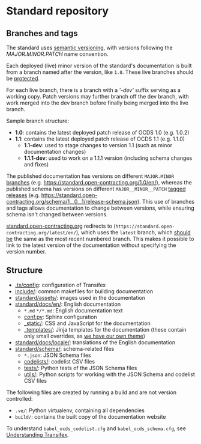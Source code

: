 # Standard repository

## Branches and tags

The standard uses [semantic versioning](http://semver.org/), with versions following the _MAJOR.MINOR.PATCH_ name convention.

Each deployed (live) minor version of the standard's documentation is built from a branch named after the version, like `1.0`. These live branches should be [protected](https://help.github.com/articles/about-protected-branches/).

For each live branch, there is a branch with a _'-dev'_ suffix serving as a working copy. Patch versions may further branch off the dev branch, with work merged into the dev branch before finally being merged into the live branch.

Sample branch structure:

* **1.0**: contains the latest deployed patch release of OCDS 1.0 (e.g. 1.0.2)
* **1.1**: contains the latest deployed patch release of OCDS 1.1 (e.g. 1.1.0)
  * **1.1-dev**: used to stage changes to version 1.1 (such as minor documentation changes)
  * **1.1.1-dev**: used to work on a 1.1.1 version (including schema changes and fixes)

The published documentation has versions on different `MAJOR.MINOR` [branches](https://github.com/open-contracting/standard/branches/all) (e.g. <https://standard.open-contracting.org/1.0/en/>), whereas the published schema has versions on different `MAJOR__MINOR__PATCH` [tagged releases](https://github.com/open-contracting/standard/releases) (e.g. <https://standard.open-contracting.org/schema/1__0__1/release-schema.json>). This use of branches and tags allows documentation to change between versions, while ensuring schema isn't changed between versions.

[standard.open-contracting.org](https://standard.open-contracting.org/) redirects to (`https://standard.open-contracting.org/latest/en/`), which uses the `latest` branch, which [should be](deployment) the same as the most recent numbered branch. This makes it possible to link to the latest version of the documentation without specifying the version number.

## Structure

* [.tx/config](https://github.com/open-contracting/standard/blob/HEAD/.tx/config): configuration of Transifex
* [include/](https://github.com/open-contracting/standard/tree/HEAD/include): common makefiles for building documentation
* [standard/assets/](https://github.com/open-contracting/standard/tree/HEAD/standard/assets): images used in the documentation
* [standard/docs/en/](https://github.com/open-contracting/standard/tree/HEAD/standard/docs/en): English documentation
  * `*.md` `*/*.md`: English documentation text
  * [conf.py](https://github.com/open-contracting/standard/blob/HEAD/standard/docs/en/conf.py): Sphinx configuration
  * [\_static/](https://github.com/open-contracting/standard/tree/HEAD/standard/docs/en/_static): CSS and JavaScript for the documentation
  * [\_templates/](https://github.com/open-contracting/standard/tree/HEAD/standard/docs/en/_templates): Jinja templates for the documentation (these contain only small overrides, as [we have our own theme](https://github.com/open-contracting/standard_theme))
* [standard/docs/locale/](https://github.com/open-contracting/standard/tree/HEAD/standard/docs/locale): translations of the English documentation
* [standard/schema/](https://github.com/open-contracting/standard/tree/HEAD/standard/schema): schema-related files
  * `*.json`: JSON Schema files
  * [codelists/](https://github.com/open-contracting/standard/tree/HEAD/standard/schema/codelists): codelist CSV files
  * [tests/](https://github.com/open-contracting/standard/tree/HEAD/standard/schema/tests): Python tests of the JSON Schema files
  * [utils/](https://github.com/open-contracting/standard/tree/HEAD/standard/schema/utils): Python scripts for working with the JSON Schema and codelist CSV files

The following files are created by running a build and are not version controlled:

* `.ve/`: Python virtualenv, containing all dependencies
* `build/`: contains the built copy of the documentation website

To understand `babel_ocds_codelist.cfg` and `babel_ocds_schema.cfg`, see [Understanding Transifex](../translation/understanding_transifex).
